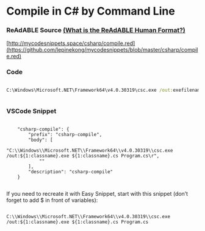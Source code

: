 
# Compile in C# by Command Line


### ReAdABLE Source [(What is the ReAdABLE Human Format?)](http://readablehumanformat.com)

[http://mycodesnippets.space/csharp/compile.red](https://github.com/lepinekong/mycodesnippets/blob/master/csharp/compile.red)


### Code



```bat

C:\Windows\Microsoft.NET\Framework64\v4.0.30319\csc.exe /out:exefilename.exe SourceFilename.cs Program.cs
        
```



### VSCode Snippet



```shell

    "csharp-compile": {
        "prefix": "csharp-compile",
        "body": [
            "C:\\Windows\\Microsoft.NET\\Framework64\\v4.0.30319\\csc.exe /out:${1:classname}.exe ${1:classname}.cs Program.cs\r",
            ""
        ],
        "description": "csharp-compile"
    }
        
```


If you need to recreate it with Easy Snippet, start with this snippet (don’t forget to add $ in front of variables):


```shell

C:\\Windows\\Microsoft.NET\\Framework64\\v4.0.30319\\csc.exe /out:${1:classname}.exe ${1:classname}.cs Program.cs   
        
```


